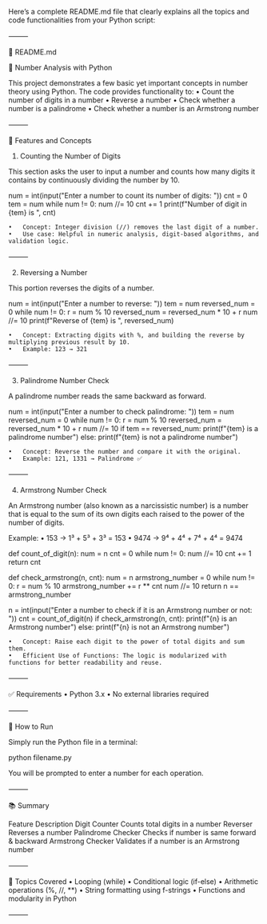 Here’s a complete README.md file that clearly explains all the topics and code functionalities from your Python script:

⸻

📘 README.md

🧮 Number Analysis with Python

This project demonstrates a few basic yet important concepts in number theory using Python. The code provides functionality to:
	•	Count the number of digits in a number
	•	Reverse a number
	•	Check whether a number is a palindrome
	•	Check whether a number is an Armstrong number

⸻

📌 Features and Concepts

1. Counting the Number of Digits

This section asks the user to input a number and counts how many digits it contains by continuously dividing the number by 10.

num = int(input("Enter a number to count its number of digits: "))
cnt = 0
tem = num
while num != 0:
    num //= 10
    cnt += 1
print(f"Number of digit in {tem} is ", cnt)

	•	Concept: Integer division (//) removes the last digit of a number.
	•	Use case: Helpful in numeric analysis, digit-based algorithms, and validation logic.

⸻

2. Reversing a Number

This portion reverses the digits of a number.

num = int(input("Enter a number to reverse: "))
tem = num
reversed_num = 0
while num != 0:
    r = num % 10
    reversed_num = reversed_num * 10 + r
    num //= 10
print(f"Reverse of {tem} is ", reversed_num)

	•	Concept: Extracting digits with %, and building the reverse by multiplying previous result by 10.
	•	Example: 123 → 321

⸻

3. Palindrome Number Check

A palindrome number reads the same backward as forward.

num = int(input("Enter a number to check palindrome: "))
tem = num
reversed_num = 0
while num != 0:
    r = num % 10
    reversed_num = reversed_num * 10 + r
    num //= 10
if tem == reversed_num:
    print(f"{tem} is a palindrome number")
else:
    print(f"{tem} is not a palindrome number")

	•	Concept: Reverse the number and compare it with the original.
	•	Example: 121, 1331 → Palindrome ✅

⸻

4. Armstrong Number Check

An Armstrong number (also known as a narcissistic number) is a number that is equal to the sum of its own digits each raised to the power of the number of digits.

Example:
	•	153 → 1³ + 5³ + 3³ = 153
	•	9474 → 9⁴ + 4⁴ + 7⁴ + 4⁴ = 9474

def count_of_digit(n):
    num = n
    cnt = 0
    while num != 0:
        num //= 10
        cnt += 1
    return cnt

def check_armstrong(n, cnt):
    num = n
    armstrong_number = 0
    while num != 0:
        r = num % 10
        armstrong_number += r ** cnt
        num //= 10
    return n == armstrong_number

n = int(input("Enter a number to check if it is an Armstrong number or not: "))
cnt = count_of_digit(n)
if check_armstrong(n, cnt):
    print(f"{n} is an Armstrong number")
else:
    print(f"{n} is not an Armstrong number")

	•	Concept: Raise each digit to the power of total digits and sum them.
	•	Efficient Use of Functions: The logic is modularized with functions for better readability and reuse.

⸻

✅ Requirements
	•	Python 3.x
	•	No external libraries required

⸻

🚀 How to Run

Simply run the Python file in a terminal:

python filename.py

You will be prompted to enter a number for each operation.

⸻

📚 Summary

Feature	Description
Digit Counter	Counts total digits in a number
Reverser	Reverses a number
Palindrome Checker	Checks if number is same forward & backward
Armstrong Checker	Validates if a number is an Armstrong number


⸻

🧠 Topics Covered
	•	Looping (while)
	•	Conditional logic (if-else)
	•	Arithmetic operations (%, //, **)
	•	String formatting using f-strings
	•	Functions and modularity in Python

⸻

